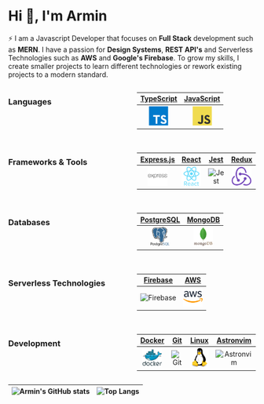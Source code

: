 # Hi 👋, I'm Armin

⚡ I am a Javascript Developer that focuses on **Full Stack** development such as **MERN**. I have a passion for **Design Systems**, **REST API's** and Serverless Technologies such as **AWS** and **Google's Firebase**. To grow my skills, I create smaller projects to learn different technologies or rework existing projects to a modern standard.

<style>
.parent {
  display: grid;
  grid-template-columns: repeat(2, 1fr);
  grid-gap: 20px;
}
.parent img {
  width: 40px;
  height: 40px;
}
</style>

<div class="parent">

### Languages

|                                           [TypeScript](https://www.typescriptlang.org/)                                           |                               [JavaScript](https://developer.mozilla.org/en-US/docs/Web/JavaScript)                               |
| :-------------------------------------------------------------------------------------------------------------------------------: | :-------------------------------------------------------------------------------------------------------------------------------: |
| <img src="https://raw.githubusercontent.com/devicons/devicon/master/icons/typescript/typescript-original.svg" alt="TypeScript" /> | <img src="https://raw.githubusercontent.com/devicons/devicon/master/icons/javascript/javascript-original.svg" alt="JavaScript" /> |

### Frameworks & Tools

|                                                [Express.js](https://expressjs.com)                                                |                                                [React](https://reactjs.org/)                                                |                               [Jest](https://jestjs.io)                               |                                           [Redux](https://redux.js.org)                                            |
| :-------------------------------------------------------------------------------------------------------------------------------: | :-------------------------------------------------------------------------------------------------------------------------: | :-----------------------------------------------------------------------------------: | :----------------------------------------------------------------------------------------------------------------: |
| <img src="https://raw.githubusercontent.com/devicons/devicon/master/icons/express/express-original-wordmark.svg" alt="Express" /> | <img src="https://raw.githubusercontent.com/devicons/devicon/master/icons/react/react-original-wordmark.svg" alt="React" /> | <img src="https://www.vectorlogo.zone/logos/jestjsio/jestjsio-icon.svg" alt="Jest" /> | <img src="https://raw.githubusercontent.com/devicons/devicon/master/icons/redux/redux-original.svg" alt="Redux" /> |

### Databases

|                                                  [PostgreSQL](https://www.postgresql.org)                                                  |                                                [MongoDB](https://www.mongodb.com/)                                                |
| :----------------------------------------------------------------------------------------------------------------------------------------: | :-------------------------------------------------------------------------------------------------------------------------------: |
| <img src="https://raw.githubusercontent.com/devicons/devicon/master/icons/postgresql/postgresql-original-wordmark.svg" alt="PostgreSQL" /> | <img src="https://raw.githubusercontent.com/devicons/devicon/master/icons/mongodb/mongodb-original-wordmark.svg" alt="MongoDB" /> |

### Serverless Technologies

|                         [Firebase](https://firebase.google.com/)                          |                                                          [AWS](https://aws.amazon.com/)                                                           |
| :---------------------------------------------------------------------------------------: | :-----------------------------------------------------------------------------------------------------------------------------------------------: |
| <img src="https://www.vectorlogo.zone/logos/firebase/firebase-icon.svg" alt="Firebase" /> | <img src="https://raw.githubusercontent.com/devicons/devicon/master/icons/amazonwebservices/amazonwebservices-original-wordmark.svg" alt="AWS" /> |

### Development

|                                               [Docker](https://www.docker.com/)                                                |                            [Git](https://git-scm.com/)                             |                                          [Linux](https://www.linux.org/)                                           |                   [Astronvim](https://github.com/Astronvim/Astronvim)                    |
| :----------------------------------------------------------------------------------------------------------------------------: | :--------------------------------------------------------------------------------: | :----------------------------------------------------------------------------------------------------------------: | :--------------------------------------------------------------------------------------: |
| <img src="https://raw.githubusercontent.com/devicons/devicon/master/icons/docker/docker-original-wordmark.svg" alt="Docker" /> | <img src="https://www.vectorlogo.zone/logos/git-scm/git-scm-icon.svg" alt="Git" /> | <img src="https://raw.githubusercontent.com/devicons/devicon/master/icons/linux/linux-original.svg" alt="Linux" /> | <img src="https://avatars.githubusercontent.com/u/102238249?s=48&v=4" alt="Astronvim" /> |

</div>

| ![Armin's GitHub stats](https://github-readme-stats.vercel.app/api?username=srabo93&show_icons=true&theme=radical) | ![Top Langs](https://github-readme-stats.vercel.app/api/top-langs/?username=anuraghazra&layout=compact&theme=radical) |
| ------------------------------------------------------------------------------------------------------------------ | --------------------------------------------------------------------------------------------------------------------- |

